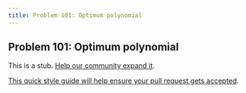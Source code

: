 ```yaml
---
title: Problem 101: Optimum polynomial
---
```

## Problem 101: Optimum polynomial

This is a stub. <a href='https://github.com/freecodecamp/guides/tree/master/src/pages/certifications/coding-interview-prep/project-euler/problem-101-optimum-polynomial/index.md' target='_blank' rel='nofollow'>Help our community expand it</a>.

<a href='https://github.com/freecodecamp/guides/blob/master/README.md' target='_blank' rel='nofollow'>This quick style guide will help ensure your pull request gets accepted</a>.

<!-- The article goes here, in GitHub-flavored Markdown. Feel free to add YouTube videos, images, and CodePen/JSBin embeds  -->
